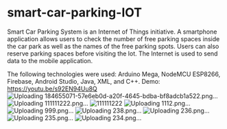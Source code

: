 # smart-car-parking-IOT
Smart Car Parking System is an Internet of Things initiative. A smartphone application allows users to check the number of free parking spaces inside the car park as well as the names of the free parking spots. Users can also reserve parking spaces before visiting the lot. The Internet is used to send data to the mobile application.

The following technologies were used: Arduino Mega, NodeMCU ESP8266, Firebase, Android Studio, Java, XML, and C++.
Demo: https://youtu.be/s92EN94Uu8Q
![Uploading 184655071-57e6eb0d-a20f-4645-bdba-bf8adcb1a522.png…]()
![Uploading 111111222.png…]()
![111111222](https://github.com/sudda98/smart-car-parking-iot/assets/93434682/8a1f8cf3-0458-4c2a-beaa-2237b8517c74)
![Uploading 1112.png…]()
![Uploading 999.png…]()
![Uploading 238.png…]()
![Uploading 236.png…]()![Uploading 235.png…]()
![Uploading 234.png…]()
